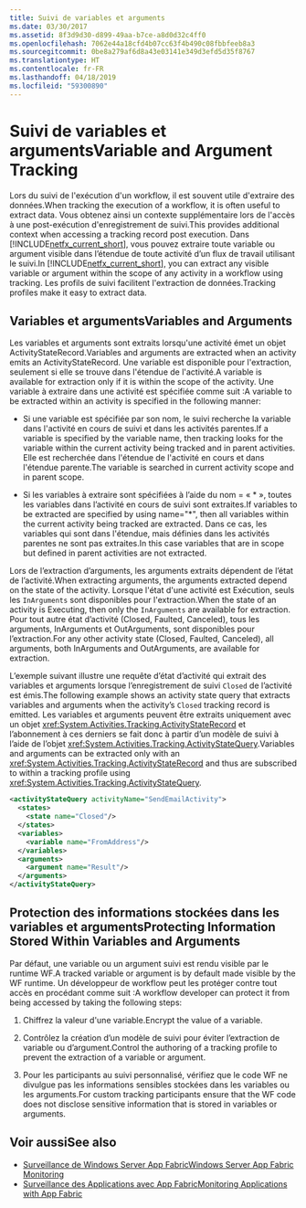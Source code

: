 ```yaml
---
title: Suivi de variables et arguments
ms.date: 03/30/2017
ms.assetid: 8f3d9d30-d899-49aa-b7ce-a8d0d32c4ff0
ms.openlocfilehash: 7062e44a18cfd4b07cc63f4b490c08fbbfeeb8a3
ms.sourcegitcommit: 0be8a279af6d8a43e03141e349d3efd5d35f8767
ms.translationtype: HT
ms.contentlocale: fr-FR
ms.lasthandoff: 04/18/2019
ms.locfileid: "59300890"
---
```

# <a name="variable-and-argument-tracking"></a><span data-ttu-id="612f5-102">Suivi de variables et arguments</span><span class="sxs-lookup"><span data-stu-id="612f5-102">Variable and Argument Tracking</span></span>
<span data-ttu-id="612f5-103">Lors du suivi de l'exécution d'un workflow, il est souvent utile d'extraire des données.</span><span class="sxs-lookup"><span data-stu-id="612f5-103">When tracking the execution of a workflow, it is often useful to extract data.</span></span> <span data-ttu-id="612f5-104">Vous obtenez ainsi un contexte supplémentaire lors de l'accès à une post-exécution d'enregistrement de suivi.</span><span class="sxs-lookup"><span data-stu-id="612f5-104">This provides additional context when accessing a tracking record post execution.</span></span> <span data-ttu-id="612f5-105">Dans [!INCLUDE[netfx_current_short](../../../includes/netfx-current-short-md.md)], vous pouvez extraire toute variable ou argument visible dans l’étendue de toute activité d’un flux de travail utilisant le suivi.</span><span class="sxs-lookup"><span data-stu-id="612f5-105">In [!INCLUDE[netfx_current_short](../../../includes/netfx-current-short-md.md)], you can extract any visible variable or argument within the scope of any activity in a workflow using tracking.</span></span> <span data-ttu-id="612f5-106">Les profils de suivi facilitent l'extraction de données.</span><span class="sxs-lookup"><span data-stu-id="612f5-106">Tracking profiles make it easy to extract data.</span></span>  
  
## <a name="variables-and-arguments"></a><span data-ttu-id="612f5-107">Variables et arguments</span><span class="sxs-lookup"><span data-stu-id="612f5-107">Variables and Arguments</span></span>  
 <span data-ttu-id="612f5-108">Les variables et arguments sont extraits lorsqu'une activité émet un objet ActivityStateRecord.</span><span class="sxs-lookup"><span data-stu-id="612f5-108">Variables and arguments are extracted when an activity emits an ActivityStateRecord.</span></span>  <span data-ttu-id="612f5-109">Une variable est disponible pour l'extraction, seulement si elle se trouve dans l'étendue de l'activité.</span><span class="sxs-lookup"><span data-stu-id="612f5-109">A variable is available for extraction only if it is within the scope of the activity.</span></span> <span data-ttu-id="612f5-110">Une variable à extraire dans une activité est spécifiée comme suit :</span><span class="sxs-lookup"><span data-stu-id="612f5-110">A variable to be extracted within an activity is specified in the following manner:</span></span>  
  
-   <span data-ttu-id="612f5-111">Si une variable est spécifiée par son nom, le suivi recherche la variable dans l'activité en cours de suivi et dans les activités parentes.</span><span class="sxs-lookup"><span data-stu-id="612f5-111">If a variable is specified by the variable name, then tracking looks for the variable within the current activity being tracked and in parent activities.</span></span> <span data-ttu-id="612f5-112">Elle est recherchée dans l'étendue de l'activité en cours et dans l'étendue parente.</span><span class="sxs-lookup"><span data-stu-id="612f5-112">The variable is searched in current activity scope and in parent scope.</span></span>  
  
-   <span data-ttu-id="612f5-113">Si les variables à extraire sont spécifiées à l’aide du nom = « \* », toutes les variables dans l’activité en cours de suivi sont extraites.</span><span class="sxs-lookup"><span data-stu-id="612f5-113">If variables to be extracted are specified by using name="\*", then all variables within the current activity being tracked are extracted.</span></span> <span data-ttu-id="612f5-114">Dans ce cas, les variables qui sont dans l'étendue, mais définies dans les activités parentes ne sont pas extraites.</span><span class="sxs-lookup"><span data-stu-id="612f5-114">In this case variables that are in scope but defined in parent activities are not extracted.</span></span>  
  
 <span data-ttu-id="612f5-115">Lors de l’extraction d’arguments, les arguments extraits dépendent de l’état de l’activité.</span><span class="sxs-lookup"><span data-stu-id="612f5-115">When extracting arguments, the arguments extracted depend on the state of the activity.</span></span> <span data-ttu-id="612f5-116">Lorsque l'état d'une activité est Exécution, seuls les `InArguments` sont disponibles pour l'extraction.</span><span class="sxs-lookup"><span data-stu-id="612f5-116">When the state of an activity is Executing, then only the `InArguments` are available for extraction.</span></span> <span data-ttu-id="612f5-117">Pour tout autre état d’activité (Closed, Faulted, Canceled), tous les arguments, InArguments et OutArguments, sont disponibles pour l’extraction.</span><span class="sxs-lookup"><span data-stu-id="612f5-117">For any other activity state (Closed, Faulted, Canceled), all arguments, both InArguments and OutArguments, are available for extraction.</span></span>  
  
 <span data-ttu-id="612f5-118">L’exemple suivant illustre une requête d’état d’activité qui extrait des variables et arguments lorsque l’enregistrement de suivi `Closed` de l’activité est émis.</span><span class="sxs-lookup"><span data-stu-id="612f5-118">The following example shows an activity state query that extracts variables and arguments when the activity’s `Closed` tracking record is emitted.</span></span> <span data-ttu-id="612f5-119">Les variables et arguments peuvent être extraits uniquement avec un objet <xref:System.Activities.Tracking.ActivityStateRecord> et l’abonnement à ces derniers se fait donc à partir d’un modèle de suivi à l’aide de l’objet <xref:System.Activities.Tracking.ActivityStateQuery>.</span><span class="sxs-lookup"><span data-stu-id="612f5-119">Variables and arguments can be extracted only with an <xref:System.Activities.Tracking.ActivityStateRecord> and thus are subscribed to within a tracking profile using <xref:System.Activities.Tracking.ActivityStateQuery>.</span></span>  
  
```xml  
<activityStateQuery activityName="SendEmailActivity">  
  <states>  
    <state name="Closed"/>  
  </states>  
  <variables>  
    <variable name="FromAddress"/>  
  </variables>  
  <arguments>  
    <argument name="Result"/>  
  </arguments>  
</activityStateQuery>  
```  
  
## <a name="protecting-information-stored-within-variables-and-arguments"></a><span data-ttu-id="612f5-120">Protection des informations stockées dans les variables et arguments</span><span class="sxs-lookup"><span data-stu-id="612f5-120">Protecting Information Stored Within Variables and Arguments</span></span>  
 <span data-ttu-id="612f5-121">Par défaut, une variable ou un argument suivi est rendu visible par le runtime WF.</span><span class="sxs-lookup"><span data-stu-id="612f5-121">A tracked variable or argument is by default made visible by the WF runtime.</span></span> <span data-ttu-id="612f5-122">Un développeur de workflow peut les protéger contre tout accès en procédant comme suit :</span><span class="sxs-lookup"><span data-stu-id="612f5-122">A workflow developer can protect it from being accessed by taking the following steps:</span></span>  
  
1. <span data-ttu-id="612f5-123">Chiffrez la valeur d'une variable.</span><span class="sxs-lookup"><span data-stu-id="612f5-123">Encrypt the value of a variable.</span></span>  
  
2. <span data-ttu-id="612f5-124">Contrôlez la création d’un modèle de suivi pour éviter l’extraction de variable ou d’argument.</span><span class="sxs-lookup"><span data-stu-id="612f5-124">Control the authoring of a tracking profile to prevent the extraction of a variable or argument.</span></span>  
  
3. <span data-ttu-id="612f5-125">Pour les participants au suivi personnalisé, vérifiez que le code WF ne divulgue pas les informations sensibles stockées dans les variables ou les arguments.</span><span class="sxs-lookup"><span data-stu-id="612f5-125">For custom tracking participants ensure that the WF code does not disclose sensitive information that is stored in variables or arguments.</span></span>  
  
## <a name="see-also"></a><span data-ttu-id="612f5-126">Voir aussi</span><span class="sxs-lookup"><span data-stu-id="612f5-126">See also</span></span>

- [<span data-ttu-id="612f5-127">Surveillance de Windows Server App Fabric</span><span class="sxs-lookup"><span data-stu-id="612f5-127">Windows Server App Fabric Monitoring</span></span>](https://go.microsoft.com/fwlink/?LinkId=201273)
- [<span data-ttu-id="612f5-128">Surveillance des Applications avec App Fabric</span><span class="sxs-lookup"><span data-stu-id="612f5-128">Monitoring Applications with App Fabric</span></span>](https://go.microsoft.com/fwlink/?LinkId=201275)
